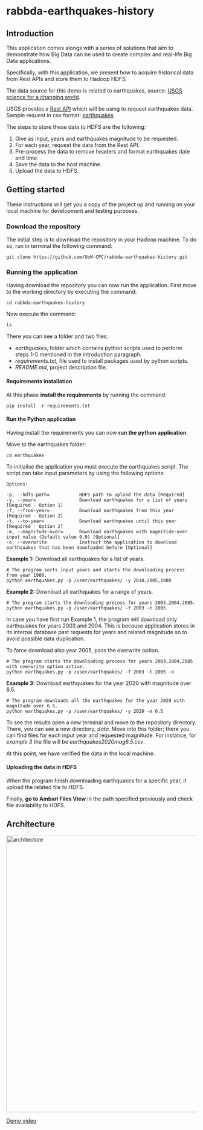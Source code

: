 # rabbda-earthquakes-history

## Introduction
This application comes alongs with a series of solutions that aim to demonstrate how Big Data can be used to create complex and real-life Big Data applications.

Specifically, with this application, we present how to acquire historical data from Rest APIs and store them to Hadoop HDFS.

The data source for this demo is related to earthquakes, source: [USGS science for a changing world](https://earthquake.usgs.gov).

USGS provides a [Rest API](https://earthquake.usgs.gov/fdsnws/event/1/) which will be using to request earthquakes data.
Sample request in csv format: [earthquakes](https://earthquake.usgs.gov/fdsnws/event/1/query?format=csv&starttime=2020-02-18T00:00:00.000Z&endtime=2020-02-19T00:00:00.000)

The steps to store these data to HDFS are the following:
 1. Give as input, years and earthquakes magnitude to be requested. 
 2. For each year, request the data from the Rest API.
 3. Pre-process the data to remove headers and format earthquakes date and time.
 3. Save the data to the host machine.
 4. Upload the data to HDFS.
 
 ## Getting started
 These instructions will get you a copy of the project up and running on your local machine for development and testing purposes.
 
 ### Download the repository
 The initial step is to download the repository in your Hadoop machine. To do so, run in terminal the following command:
 ```
 git clone https://github.com/UoW-CPC/rabbda-earthquakes-history.git
 ```
 
 ### Running the application
 Having download the repository you can now run the application.
 First move to the working directory by executing the command:
 ```
 cd rabbda-earthquakes-history
 ``` 
 Now execute the command:
 ```
 ls
 ```
 There you can see a folder and two files:
 * _earthquakes_, folder which contains python scripts used to perform steps 1-5 mentioned in the introduction paragraph. 
 * _requirements.txt_, file used to install packages used by python scripts.
 * _README.md_, project description file.
 
 #### Requirements installation
 
 At this phase __install the requirements__ by running the command:
 
 ```
 pip install -r requirements.txt
 ```
 
 #### Run the Python application
 
 Having install the requirements you can now __run the python application__. 
 
 Move to the earthquakes folder:
 ```
 cd earthquakes
 ```
 To initialise the application you must execute the earthquakes script. 
 The script can take input parameters by using the following options:
  

 ```
 Options:
 
 -p, --hdfs-path=           HDFS path to upload the data [Required]
 -y, --year=                Download earthquakes for a list of years [Required - Option 1]
 -f, --from-year=           Download earthquakes from this year [Required - Option 2]
 -t, --to-year=             Download earthquakes until this year [Required - Option 2]
 -m, --magnitude-over=      Download earthquakes with magnitide-over input value (Default value 0.0) [Optional]
 -o, --overwrite            Instruct the application to download earthquakes that has been downloaded before [Optional]
 ```
 
 __Example 1:__ Download all earthquakes for a list of years.
 ``` 
 # The program sorts input years and starts the downloading process from year 1980.
 python earthquakes.py -p /user/earthquakes/ -y 2010,2005,1980 
 ```
 __Example 2:__ Download all earthquakes for a range of years.
 ```
 # The program starts the downloading process for years 2003,2004,2005.
 python earthquakes.py -p /user/earthquakes/ -f 2003 -t 2005 
  ```
 In case you have first run Example 1, the program will download only earthquakes for years 2003 and 2004.
 This is because application stores in its internal database past requests for years and related magnitude
 so to avoid possible data duplication.  
 
 To force download also year 2005, pass the overwrite option.
 ```
 # The program starts the downloading process for years 2003,2004,2005 with overwrite option active.
 python earthquakes.py -p /user/earthquakes/ -f 2003 -t 2005 -o 
 ```
 __Example 3:__ Download earthquakes for the year 2020 with magnitude over 6.5. 
 ```
 # The program downloads all the earthquakes for the year 2020 with magnitude over 6.5.
 python earthquakes.py -p /user/earthquakes/ -y 2020 -m 6.5 
 ```
 
 To see the results open a new terminal and move to the repository directory. There, you can see a new directory, _data_.
 Move into this folder; there you can find files for each input year and requested magnitude. 
 For instance, for _example 3_ the file will be _earthquakes2020mag6.5.csv_.
 
 At this point, we have verified the data in the local machine.
 

 
 #### Uploading the data in HDFS
 
 When the program finish downloading earthquakes for a specific year, it upload the related file
 to HDFS.  
 

 Finally, __go to Ambari Files View__ in the path specified previously and check file availability to HDFS.
 
 ## Architecture
<img width="732" alt="architecture" src="https://user-images.githubusercontent.com/32298274/75445139-bebad500-595c-11ea-830f-9850fa0e7dd0.png">




[Demo video](https://drive.google.com/open?id=1cVJDfO616nggClPJWdOQ2HOVEvEpF7tF)